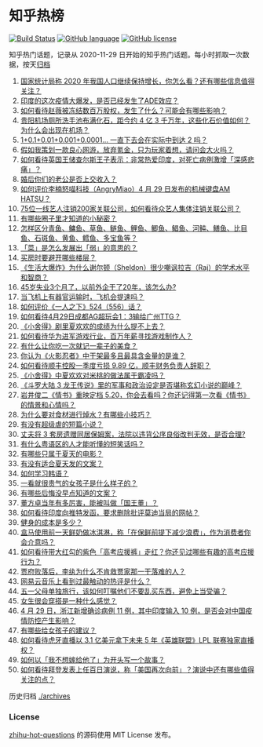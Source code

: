 # 知乎热榜
[![Build Status](https://github.com/ToWeLong/zhihu-hot-questions/workflows/CI/badge.svg)](https://github.com/ToWeLong/zhihu-hot-questions/actions)
[![GitHub language](https://img.shields.io/badge/language-golang-orange.svg)](https://golang.org/)
[![GitHub license](https://img.shields.io/github/license/ToWeLong/zhihu-hot-questions)](https://github.com/ToWeLong/zhihu-hot-questions/blob/main/LICENSE)

知乎热门话题，记录从 2020-11-29 日开始的知乎热门话题。每小时抓取一次数据，按天[归档](./archives)

<!-- BEGIN -->

1. [国家统计局称 2020 年我国人口继续保持增长，你怎么看？还有哪些信息值得关注？](https://www.zhihu.com/question/457140816)
1. [印度的这次疫情大爆发，是否已经发生了ADE效应？](https://www.zhihu.com/question/456399195)
1. [如何看待赵薇被冻结数百万股权，发生了什么？可能会有哪些影响？](https://www.zhihu.com/question/457141906)
1. [贵阳机场厕所洗手池布满化石，距今约 4 亿 3 千万年，这些化石价值如何？为什么会出现在机场？](https://www.zhihu.com/question/456986321)
1. [1+0.1+0.01+0.001+0.0001... 一直下去会在实际中到达 2 吗？](https://www.zhihu.com/question/444218811)
1. [假如我策划一款良心网游，放弃氪金，只为玩家着想，请问会大火吗？](https://www.zhihu.com/question/452046052)
1. [如何看待英国王储查尔斯王子表示：非常热爱印度，对死亡病例激增「深感悲痛」？](https://www.zhihu.com/question/457133150)
1. [婚后你们的老公是否上交收入？](https://www.zhihu.com/question/446421532)
1. [如何评价李楠怒喵科技（AngryMiao）4 月 29 日发布的机械键盘AM HATSU？](https://www.zhihu.com/question/457163306)
1. [75位一线艺人注销200家关联公司，如何看待众艺人集体注销关联公司？](https://www.zhihu.com/question/457181415)
1. [有哪些圈子里才知道的小秘密？](https://www.zhihu.com/question/49502870)
1. [怎样区分青鱼、鳙鱼、草鱼、鲢鱼、鲤鱼、鲫鱼、鲳鱼、河鲀、鳝鱼、比目鱼、石斑鱼、黄鱼、鳕鱼、多宝鱼等？](https://www.zhihu.com/question/46703898)
1. [「菜」是怎么发展出「弱」的意思的？](https://www.zhihu.com/question/454980442)
1. [买房时要避开哪些楼层？](https://www.zhihu.com/question/447920355)
1. [《生活大爆炸》为什么谢尔顿（Sheldon）很少嘲讽拉吉（Raj）的学术水平和智商？](https://www.zhihu.com/question/452782047)
1. [45岁失业3个月了，以前外企干了20年，该怎么办?](https://www.zhihu.com/question/453104891)
1. [当飞机上有器官运输时，飞机会提速吗？](https://www.zhihu.com/question/453406019)
1. [如何评价《一人之下》524（556）话？](https://www.zhihu.com/question/457216895)
1. [如何看待4月29日成都AG超玩会1：3输给广州TTG？](https://www.zhihu.com/question/457202102)
1. [《小舍得》剧里夏欢欢的成绩为什么提不上去？](https://www.zhihu.com/question/455735077)
1. [如何看待华为进军游戏行业，百万年薪寻找游戏制作人？](https://www.zhihu.com/question/457206027)
1. [有什么让你吃一次就记一辈子的美食？](https://www.zhihu.com/question/442763529)
1. [你认为《火影忍者》中干架最多且最具含金量的是谁？](https://www.zhihu.com/question/456331604)
1. [如何看待顺丰控股一季度亏损 9.89 亿，顺丰财务负责人辞职？](https://www.zhihu.com/question/456088079)
1. [《小舍得》中夏欢欢对米桃的做法属于霸凌吗？](https://www.zhihu.com/question/457028998)
1. [《斗罗大陆 3 龙王传说》里的军事和政治设定是否堪称玄幻小说的巅峰？](https://www.zhihu.com/question/457043638)
1. [岩井俊二《情书》重映定档 5.20，你会去看吗？你还记得第一次看《情书》的情景和心情吗？](https://www.zhihu.com/question/457115062)
1. [为什么要对食材进行焯水？有哪些小技巧？](https://www.zhihu.com/question/40365482)
1. [有没有超级虐的短篇小说？](https://www.zhihu.com/question/380410071)
1. [丈夫将 3 套房遗赠同居保姆案，法院以违背公序良俗改判无效，是否合理?](https://www.zhihu.com/question/457149946)
1. [有什么粤语区的人才能听懂的短笑话吗？](https://www.zhihu.com/question/417960479)
1. [有哪些只属于夏天的电影？](https://www.zhihu.com/question/453035690)
1. [有没有适合夏天发的文案？](https://www.zhihu.com/question/455423467)
1. [如何学习韩语？](https://www.zhihu.com/question/19830338)
1. [一看就很贵气的女孩子是什么样子的？](https://www.zhihu.com/question/322175199)
1. [有哪些后悔没早点知道的文案？](https://www.zhihu.com/question/447084918)
1. [董方卓当年有多厉害，能被叫做「国王董」？](https://www.zhihu.com/question/34886516)
1. [如何看待印度向推特发函，要求删除批评莫迪当局的网帖？](https://www.zhihu.com/question/456828756)
1. [健身的成本是多少？](https://www.zhihu.com/question/58355167)
1. [盒马使用前一天鲜奶做冰淇淋，称「在保鲜前提下减少浪费」，作为消费者你会介意吗？](https://www.zhihu.com/question/456827779)
1. [如何看待带大红勾的紫色「高考应援裤」走红？你还见过哪些有趣的高考应援行为？](https://www.zhihu.com/question/457036620)
1. [贾府败落后，李纨为什么不肯救贾家那一干落难的人？](https://www.zhihu.com/question/413382261)
1. [网易云音乐上看到过最触动的热评是什么？](https://www.zhihu.com/question/323985794)
1. [五一父母单独旅行，该如何叮嘱他们不要乱买东西，避免上当受骗？](https://www.zhihu.com/question/456639541)
1. [女生很会穿搭是一种什么感觉？](https://www.zhihu.com/question/316509144)
1. [4 月 29 日，浙江新增确诊病例 11 例，其中印度输入 10 例，是否会对中国疫情防控产生影响？](https://www.zhihu.com/question/457100652)
1. [有哪些给女孩子的建议？](https://www.zhihu.com/question/315676658)
1. [如何看待虎牙直播以 3.1 亿美元拿下未来 5 年《英雄联盟》LPL 联赛独家直播权？](https://www.zhihu.com/question/457004985)
1. [如何以「我不想嫁给他了」为开头写一个故事？](https://www.zhihu.com/question/450473110)
1. [如何看待拜登发表上任百日演说，称「美国再次向前」？演说中还有哪些值得关注的点？](https://www.zhihu.com/question/457103607)

<!-- END -->

历史归档 [./archives](./archives)


### License
[zhihu-hot-questions](https://github.com/towelong/zhihu-hot-questions) 的源码使用 MIT License 发布。
